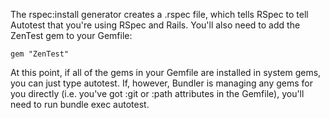 The rspec:install generator creates a .rspec file, which tells RSpec to tell
Autotest that you're using RSpec and Rails. You'll also need to add the ZenTest
gem to your Gemfile:

    gem "ZenTest"

At this point, if all of the gems in your Gemfile are installed in system gems,
you can just type autotest. If, however, Bundler is managing any gems for you
directly (i.e. you've got :git or :path attributes in the Gemfile), you'll need
to run bundle exec autotest.
